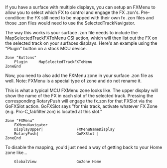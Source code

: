 If you have a surface with multiple displays, you can setup an FXMenu to allow you to select which FX to control and engage the FX .zon's. Pre-condition: the FX still need to be mapped with their own fx .zon files and those .zon files would need to use the SelectedTrackNavigator. 

The way this works is your surface .zon file needs to include the MapSelectedTrackFXToMenu CSI action, which will then list out the FX on the selected track on your surfaces displays. Here's an example using the "Plugin" button on a stock MCU device.

```
Zone "Buttons"
    Plugin     MapSelectedTrackFXToMenu
ZoneEnd
``` 

Now, you need to also add the FXMenu zone in your surface .zon file as well. Note: FXMenu is a special type of zone and do not rename it.

This is what a typical MCU FXMenu zone looks like. The upper display will show the name of the FX in each slot of the selected track. Pressing the corresponding RotaryPush will engage the fx.zon for that FXSlot via the GoFXSlot action. GoFXSlot says "for this track, activate whatever FX Zone (e.g. Pro-C_fabfilter.zon) is located at this slot."  

```
Zone "FXMenu"
    FXMenuNavigator
    DisplayUpper|               FXMenuNameDisplay
    RotaryPush|                 GoFXSlot |
ZoneEnd
```

To disable the mapping, you'd just need a way of getting back to your Home zone like...

```
    GlobalView                  GoZone Home
```